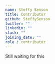 ```yaml
---
name: Steffy Senson
title: Contributor
github: SteffySenson
twitter: ""
linkedin: ""
slack: ""
joining_date: ""
role : contributor
---
```


Still waiting for this
